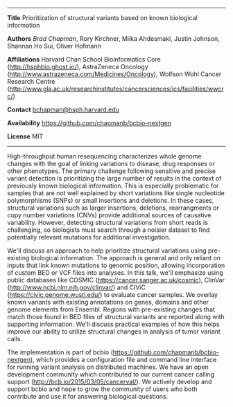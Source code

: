 --------------     -----------------------------------------------------------------------
**Title**          Prioritization of structural variants based on known biological information

**Authors**        _Brad Chapman_, Rory Kirchner, Miika Ahdesmaki, Justin Johnson,
                   Shannan Ho Sui, Oliver Hofmann

**Affiliations**   Harvard Chan School Bioinformatics Core (<http://hsphbio.ghost.io/>),
                   AstraZeneca Oncology (<http://www.astrazeneca.com/Medicines/Oncology>),
                   Wolfson Wohl Cancer Research Centre
                   (<http://www.gla.ac.uk/researchinstitutes/cancersciences/ics/facilities/wwcrc/>)

**Contact**        bchapman@hsph.harvard.edu

**Availability**   <https://github.com/chapmanb/bcbio-nextgen>

**License**        MIT
--------------     -------------------------------------------------------------------------

High-throughput human resequencing characterizes whole genome changes with the
goal of linking variations to disease, drug responses or other
phenotypes. The primary challenge following sensitive and precise variant detection is
prioritizing the large number of results in the context of previously known biological
information. This is especially problematic for samples that are not well
explained by short variations like single nucleotide polymorphisms (SNPs) or small
insertions and deletions. In these cases, structural variations such as
larger insertions, deletions, rearrangments or copy number variations (CNVs) provide additional
sources of causative variability. However, detecting structural variations from
short reads is challenging, so biologists must search through a
noisier dataset to find potentially relevant mutations for additional investigation.

We'll discuss an approach to help prioritize structural variations using
pre-existing biological information. The approach is general and only reliant on
inputs that link known mutations to genomic position, allowing incorporation of
custom BED or VCF files into analyses. In this talk, we'll emphasize using
public databases like COSMIC (<https://cancer.sanger.ac.uk/cosmic>), ClinVar
(<http://www.ncbi.nlm.nih.gov/clinvar/>) and CIViC
(<https://civic.genome.wustl.edu/>) to evaluate cancer samples. We overlay
known variants with existing annotations on genes, domains and other genome
elements from Ensembl. Regions with pre-existing changes that match those found
in BED files of structural variants are reported along with supporting
information. We'll discuss practical examples of how this helps improve our
ability to utilize structural changes in analysis of tumor variant calls.

The implementation is part of bcbio
(<https://github.com/chapmanb/bcbio-nextgen>), which provides a
configuration file and command line interface for running variant analysis on
distributed machines. We have an open development community which contributed to
our current cancer calling support (<http://bcb.io/2015/03/05/cancerval/>). We
actively develop and support bcbio and hope to grow the community of users who
both contribute and use it for answering biological questions.
